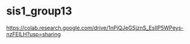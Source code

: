 # sis1_group13

https://colab.research.google.com/drive/1nPiQJeGSjznS_EsIlP5WPeys-nzFEILH?usp=sharing
